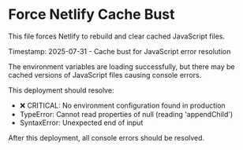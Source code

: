 # Force Netlify Cache Bust

This file forces Netlify to rebuild and clear cached JavaScript files.

Timestamp: 2025-07-31 - Cache bust for JavaScript error resolution

The environment variables are loading successfully, but there may be cached versions of JavaScript files causing console errors.

This deployment should resolve:
- ❌ CRITICAL: No environment configuration found in production
- TypeError: Cannot read properties of null (reading 'appendChild')
- SyntaxError: Unexpected end of input

After this deployment, all console errors should be resolved.

